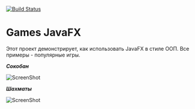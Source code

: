 [![Build Status](https://travis-ci.org/peterarsentev/games_oop_javafx.svg?branch=master)](https://travis-ci.org/peterarsentev/games_oop_javafx)

# Games JavaFX
Этот проект демонстрирует, как использовать JavaFX в стиле ООП. Все примеры - популярные игры. 

***Сокобан***

![ScreenShot](https://i.yapx.ru/JJCQ3.png)

***Шахматы***

![ScreenShot](https://i.yapx.ru/JJCSg.png)
